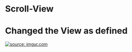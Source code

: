 # Scroll-View
<h1> Changed the View as defined </h1>
<a href="https://imgur.com/WJhMTHx"><img src="https://i.imgur.com/WJhMTHx.gif" title="source: imgur.com" /></a>
